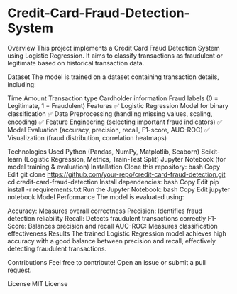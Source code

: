 # Credit-Card-Fraud-Detection-System
Overview
This project implements a Credit Card Fraud Detection System using Logistic Regression. It aims to classify transactions as fraudulent or legitimate based on historical transaction data.

Dataset
The model is trained on a dataset containing transaction details, including:

Time
Amount
Transaction type
Cardholder information
Fraud labels (0 = Legitimate, 1 = Fraudulent)
Features
✅ Logistic Regression Model for binary classification
✅ Data Preprocessing (handling missing values, scaling, encoding)
✅ Feature Engineering (selecting important fraud indicators)
✅ Model Evaluation (accuracy, precision, recall, F1-score, AUC-ROC)
✅ Visualization (fraud distribution, correlation heatmaps)

Technologies Used
Python (Pandas, NumPy, Matplotlib, Seaborn)
Scikit-learn (Logistic Regression, Metrics, Train-Test Split)
Jupyter Notebook (for model training & evaluation)
Installation
Clone this repository:
bash
Copy
Edit
git clone https://github.com/your-repo/credit-card-fraud-detection.git
cd credit-card-fraud-detection
Install dependencies:
bash
Copy
Edit
pip install -r requirements.txt
Run the Jupyter Notebook:
bash
Copy
Edit
jupyter notebook
Model Performance
The model is evaluated using:

Accuracy: Measures overall correctness
Precision: Identifies fraud detection reliability
Recall: Detects fraudulent transactions correctly
F1-Score: Balances precision and recall
AUC-ROC: Measures classification effectiveness
Results
The trained Logistic Regression model achieves high accuracy with a good balance between precision and recall, effectively detecting fraudulent transactions.

Contributions
Feel free to contribute! Open an issue or submit a pull request.

License
MIT License

